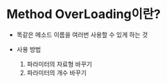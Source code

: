 # Method OverLoading이란?

- 똑같은 메소드 이름을 여러번 사용할 수 있게 하는 것

- 사용 방법
    1. 파라미터의 자료형 바꾸기
    2. 파라미터의 개수 바꾸기
